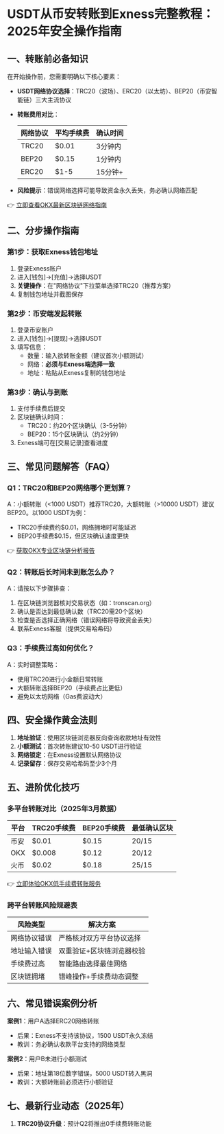 # USDT从币安转账到Exness完整教程：2025年安全操作指南

## 一、转账前必备知识

在开始操作前，您需要明确以下核心要素：

- **USDT网络协议选择**：TRC20（波场）、ERC20（以太坊）、BEP20（币安智能链）三大主流协议
- **转账费用对比**：
  
  | 网络协议 | 平均手续费 | 确认时间 |
  |----------|------------|----------|
  | TRC20    | $0.01      | 3分钟内  |
  | BEP20    | $0.15      | 1分钟内  |
  | ERC20    | $1-5       | 15分钟+  |

- **风险提示**：错误网络选择可能导致资金永久丢失，务必确认网络匹配

👉 [立即查看OKX最新区块链网络指南](https://bit.ly/okx_welcome)

## 二、分步操作指南

### 第1步：获取Exness钱包地址
1. 登录Exness账户
2. 进入[钱包]→[充值]→选择USDT
3. **关键操作**：在"网络协议"下拉菜单选择TRC20（推荐方案）
4. 复制钱包地址并截图保存

### 第2步：币安端发起转账
1. 登录币安账户
2. 进入[钱包]→[提现]→选择USDT
3. 填写信息：
   - 数量：输入欲转账金额（建议首次小额测试）
   - 网络：**必须与Exness端选择一致**
   - 地址：粘贴从Exness复制的钱包地址

### 第3步：确认与到账
1. 支付手续费后提交
2. 区块链确认时间：
   - TRC20：约20个区块确认（3-5分钟）
   - BEP20：15个区块确认（约2分钟）
3. Exness端可在[交易记录]查看进度

## 三、常见问题解答（FAQ）

### Q1：TRC20和BEP20网络哪个更划算？
A：小额转账（<1000 USDT）推荐TRC20，大额转账（>10000 USDT）建议BEP20。以1000 USDT为例：
- TRC20手续费约$0.01，网络拥堵时可能延迟
- BEP20手续费$0.15，但区块确认速度更快

👉 [获取OKX专业区块链分析报告](https://bit.ly/okx_welcome)

### Q2：转账后长时间未到账怎么办？
A：请按以下步骤排查：
1. 在区块链浏览器核对交易状态（如：tronscan.org）
2. 确认是否达到最低确认数（TRC20需20个区块）
3. 检查是否选择正确网络（错误网络将导致资金丢失）
4. 联系Exness客服（提供交易哈希码）

### Q3：手续费过高如何优化？
A：实时调整策略：
- 使用TRC20进行小金额日常转账
- 大额转账选择BEP20（手续费占比更低）
- 避免以太坊网络（Gas费波动大）

## 四、安全操作黄金法则

1. **地址验证**：使用区块链浏览器反向查询收款地址有效性
2. **小额测试**：首次转账建议10-50 USDT进行验证
3. **网络锁定**：在Exness设置默认网络协议
4. **记录留存**：保存交易哈希码至少3个月

## 五、进阶优化技巧

### 多平台转账对比（2025年3月数据）

| 平台       | TRC20手续费 | BEP20手续费 | 最低确认区块 |
|------------|-------------|-------------|--------------|
| 币安       | $0.01       | $0.15       | 20/15        |
| OKX        | $0.008      | $0.12       | 20/12        |
| 火币       | $0.02       | $0.18       | 25/15        |

👉 [立即体验OKX低手续费转账服务](https://bit.ly/okx_welcome)

### 跨平台转账风险规避表

| 风险类型       | 解决方案                     |
|----------------|------------------------------|
| 网络协议错误   | 严格核对双方平台协议选择     |
| 地址输入错误   | 双重验证+区块链浏览器校验     |
| 手续费过高     | 智能路由选择最佳网络         |
| 区块链拥堵     | 错峰操作+手续费动态调整      |

## 六、常见错误案例分析

**案例1**：用户A选择ERC20网络转账
- 后果：Exness不支持该协议，1500 USDT永久冻结
- 教训：务必确认收款平台支持的网络类型

**案例2**：用户B未进行小额测试
- 后果：地址第18位数字错误，5000 USDT转入黑洞
- 教训：大额转账前必须进行小额验证

## 七、最新行业动态（2025年）

1. **TRC20协议升级**：预计Q2将推出0手续费转账功能